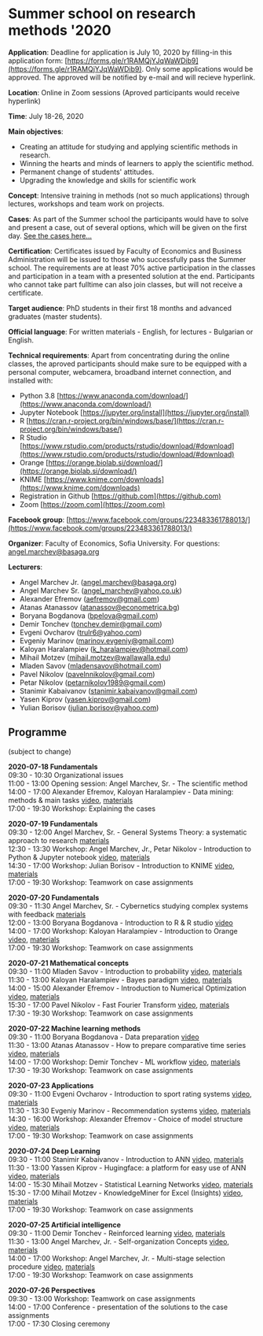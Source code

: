 # Summer school on research methods '2020

**Application**: Deadline for application is July 10, 2020 by filling-in this application form: [https://forms.gle/r1RAMQjYJqWaWDib9](https://forms.gle/r1RAMQjYJqWaWDib9). Only some applications would be approved. The approved will be notified by e-mail and will recieve hyperlink.

**Location**: Online in Zoom sessions (Aproved participants would receive hyperlink)

**Time**: July 18-26, 2020 

**Main objectives**:
* Creating an attitude for studying and applying scientific methods in research.
* Winning the hearts and minds of learners to apply the scientific method.
* Permanent change of students' attitudes.
* Upgrading the knowledge and skills for scientific work

**Concept**: Intensive training in methods (not so much applications) through lectures, workshops and team work on projects. 

**Cases**: As part of the Summer school the participants would have to solve and present a case, out of several options, which will be given on the first day. [See the cases here...](cases.md)

**Certification**: Certificates issued by Faculty of Economics and Business Administration will be issued to those who successfully pass the Summer school. The requirements are at least 70% active participation in the classes and participation in a team with a presented solution at the end. Participants who cannot take part fulltime can also join classes, but will not receive a certificate.

**Target audience**: PhD students in their first 18 months and advanced graduates (master students).  

**Official language**: For written materials - English, for lectures - Bulgarian or English.

**Technical requirements**: Apart from concentrating during the online classes, the aproved participants should make sure to be equipped with a personal computer, webcamera, broadband internet connection, and installed with:
* Python 3.8 [https://www.anaconda.com/download/](https://www.anaconda.com/download/)
* Jupyter Notebook [https://jupyter.org/install](https://jupyter.org/install)
* R [https://cran.r-project.org/bin/windows/base/](https://cran.r-project.org/bin/windows/base/)
* R Studio [https://www.rstudio.com/products/rstudio/download/#download](https://www.rstudio.com/products/rstudio/download/#download)
* Orange [https://orange.biolab.si/download/](https://orange.biolab.si/download/)
* KNIME [https://www.knime.com/downloads](https://www.knime.com/downloads)
* Registration in Github [https://github.com](https://github.com)
* Zoom [https://zoom.com](https://zoom.com)

**Facebook group**: [https://www.facebook.com/groups/223483361788013/](https://www.facebook.com/groups/223483361788013/)

**Organizer**: Faculty of Economics, Sofia University. For questions: angel.marchev@basaga.org

**Lecturers**:
* Angel Marchev Jr. (angel.marchev@basaga.org)
* Angel Marchev Sr. (angel_marchev@yahoo.co.uk)
* Alexander Efremov (aefremov@gmail.com)
* Atanas Atanassov (atanassov@econometrica.bg)
* Boryana Bogdanova (bpelova@gmail.com)
* Demir Tonchev (tonchev.demir@gmail.com)
* Evgeni Ovcharov (trulr6@yahoo.com)
* Evgeniy Marinov (marinov.evgeniy@gmail.com)
* Kaloyan Haralampiev (k_haralampiev@hotmail.com)
* Mihail Motzev (mihail.motzev@wallawalla.edu)
* Mladen Savov (mladensavov@hotmail.com)
* Pavel Nikolov (pavelnnikolov@gmail.com)
* Petar Nikolov (petarnikolov1989@gmail.com)
* Stanimir Kabaivanov (stanimir.kabaivanov@gmail.com)
* Yasen Kiprov (yasen.kiprov@gmail.com)
* Yulian Borisov (julian.borisov@yahoo.com)

## Programme
(subject to change)  

**2020-07-18 Fundamentals**  
09:30 - 10:30 Organizational issues  
11:00 - 13:00 Opening session: Angel Marchev, Sr. - The scientific method  
14:00 - 17:00 Alexander Efremov, Kaloyan Haralampiev - Data mining: methods & main tasks [video](https://www.youtube.com/playlist?list=PLX9ryRl9v7BBAc8p5MengERUKWq-rr_J7), [materials](https://github.com/Marchev-Science/Summer-school-on-research-methods-2020/tree/master/efremov/)  
17:00 - 19:30 Workshop: Explaining the cases    
  
**2020-07-19 Fundamentals**  
09:30 - 12:00 Angel Marchev, Sr. - General Systems Theory: a systematic approach to research [materials](https://github.com/Marchev-Science/Summer-school-on-research-methods-2020/tree/master/marchev/)  
12:30 - 13:30 Workshop: Angel Marchev, Jr., Petar Nikolov - Introduction to Python & Jupyter notebook [video](https://www.youtube.com/playlist?list=PLX9ryRl9v7BBAc8p5MengERUKWq-rr_J7), [materials](https://github.com/Marchev-Science/Summer-school-on-research-methods-2020/tree/master/marchev-jr/)  
14:30 - 17:00 Workshop: Julian Borisov - Introduction to KNIME [video](https://www.youtube.com/playlist?list=PLX9ryRl9v7BBAc8p5MengERUKWq-rr_J7), [materials](https://github.com/Marchev-Science/Summer-school-on-research-methods-2020/tree/master/borisov/)  
17:00 - 19:30 Workshop: Teamwork on case assignments  

**2020-07-20 Fundamentals**  
09:30 - 11:30 Angel Marchev, Sr. - Cybernetics studying complex systems with feedback [materials](https://github.com/Marchev-Science/Summer-school-on-research-methods-2020/tree/master/marchev/)  
12:00 - 13:00 Boryana Bogdanova - Introduction to R & R studio [video](https://www.youtube.com/playlist?list=PLX9ryRl9v7BBAc8p5MengERUKWq-rr_J7)  
14:00 - 17:00 Workshop: Kaloyan Haralampiev - Introduction to Orange [video](https://www.youtube.com/playlist?list=PLX9ryRl9v7BBAc8p5MengERUKWq-rr_J7), [materials](https://github.com/Marchev-Science/Summer-school-on-research-methods-2020/tree/master/haralampiev/)  
17:00 - 19:30 Workshop: Teamwork on case assignments  

**2020-07-21 Mathematical concepts**  
09:30 - 11:00 Mladen Savov - Introduction to probability [video](https://www.youtube.com/playlist?list=PLX9ryRl9v7BBAc8p5MengERUKWq-rr_J7), [materials](https://github.com/Marchev-Science/Summer-school-on-research-methods-2020/tree/master/savov/)  
11:30 - 13:00 Kaloyan Haralampiev - Bayes paradigm [video](https://www.youtube.com/playlist?list=PLX9ryRl9v7BBAc8p5MengERUKWq-rr_J7), [materials](https://github.com/Marchev-Science/Summer-school-on-research-methods-2020/tree/master/haralampiev/)  
14:00 - 15:00 Alexander Efremov - Introduction to Numerical Optimization [video](https://www.youtube.com/playlist?list=PLX9ryRl9v7BBAc8p5MengERUKWq-rr_J7), [materials](https://github.com/Marchev-Science/Summer-school-on-research-methods-2020/tree/master/efremov/)  
15:30 - 17:00 Pavel Nikolov - Fast Fourier Transform [video](https://www.youtube.com/playlist?list=PLX9ryRl9v7BBAc8p5MengERUKWq-rr_J7), [materials](https://github.com/Marchev-Science/Summer-school-on-research-methods-2020/tree/master/nikolov/)  
17:30 - 19:30 Workshop: Teamwork on case assignments  

**2020-07-22 Machine learning methods**  
09:30 - 11:00 Boryana Bogdanova - Data preparation [video](https://www.youtube.com/playlist?list=PLX9ryRl9v7BBAc8p5MengERUKWq-rr_J7)  
11:30 - 13:00 Atanas Atanassov - How to prepare comparative time series [video](https://www.youtube.com/playlist?list=PLX9ryRl9v7BBAc8p5MengERUKWq-rr_J7), [materials]()  
14:00 - 17:00 Workshop: Demir Tonchev - ML workflow [video](https://www.youtube.com/playlist?list=PLX9ryRl9v7BBAc8p5MengERUKWq-rr_J7), [materials](https://github.com/Marchev-Science/Summer-school-on-research-methods-2020/tree/master/tonchev/)  
17:30 - 19:30 Workshop: Teamwork on case assignments  

**2020-07-23 Applications**  
09:30 - 11:00 Evgeni Ovcharov - Introduction to sport rating systems [video](https://www.youtube.com/playlist?list=PLX9ryRl9v7BBAc8p5MengERUKWq-rr_J7), [materials]()  
11:30 - 13:30 Evgeniy Marinov - Recommendation systems [video](https://www.youtube.com/playlist?list=PLX9ryRl9v7BBAc8p5MengERUKWq-rr_J7), [materials]()  
14:30 - 16:00 Workshop: Alexander Efremov - Choice of model structure [video](https://www.youtube.com/playlist?list=PLX9ryRl9v7BBAc8p5MengERUKWq-rr_J7), [materials](https://github.com/Marchev-Science/Summer-school-on-research-methods-2020/tree/master/efremov/)  
17:00 - 19:30 Workshop: Teamwork on case assignments  

**2020-07-24 Deep Learning**  
09:30 - 11:00 Stanimir Kabaivanov - Introduction to ANN [video](https://www.youtube.com/playlist?list=PLX9ryRl9v7BBAc8p5MengERUKWq-rr_J7), [materials]()  
11:30 - 13:00 Yassen Kiprov - Hugingface: a platform for easy use of ANN [video](https://www.youtube.com/playlist?list=PLX9ryRl9v7BBAc8p5MengERUKWq-rr_J7), [materials]()  
14:00 - 15:30 Mihail Motzev - Statistical Learning Networks [video](https://www.youtube.com/playlist?list=PLX9ryRl9v7BBAc8p5MengERUKWq-rr_J7), [materials](https://github.com/Marchev-Science/Summer-school-on-research-methods-2020/tree/master/motzev/)  
15:30 - 17:00 Mihail Motzev - KnowledgeMiner for Excel (Insights) [video](https://www.youtube.com/playlist?list=PLX9ryRl9v7BBAc8p5MengERUKWq-rr_J7), [materials](https://github.com/Marchev-Science/Summer-school-on-research-methods-2020/tree/master/motzev/)  
17:00 - 19:30 Workshop: Teamwork on case assignments  

**2020-07-25 Artificial intelligence**  
09:30 - 11:00 Demir Tonchev - Reinforced learning [video](https://www.youtube.com/playlist?list=PLX9ryRl9v7BBAc8p5MengERUKWq-rr_J7), [materials](https://github.com/Marchev-Science/Summer-school-on-research-methods-2020/tree/master/tonchev/)  
11:30 - 13:00 Angel Marchev, Jr. - Self-organization Concepts [video](https://www.youtube.com/playlist?list=PLX9ryRl9v7BBAc8p5MengERUKWq-rr_J7), [materials](https://github.com/Marchev-Science/Summer-school-on-research-methods-2020/tree/master/marchev-jr/)  
14:00 - 17:00 Workshop: Angel Marchev, Jr. -  Multi-stage selection procedure [video](https://www.youtube.com/playlist?list=PLX9ryRl9v7BBAc8p5MengERUKWq-rr_J7), [materials](https://github.com/Marchev-Science/Summer-school-on-research-methods-2020/tree/master/marchev-jr/)  
17:00 - 19:30 Workshop: Teamwork on case assignments  

**2020-07-26 Perspectives**  
09:30 - 13:00 Workshop: Teamwork on case assignments  
14:00 - 17:00 Conference - presentation of the solutions to the case assignments  
17:00 - 17:30 Closing ceremony  
